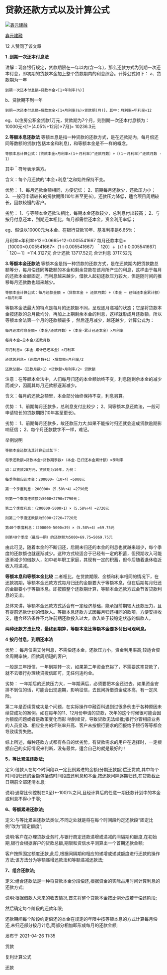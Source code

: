 # 贷款还款方式以及计算公式

[![鑫元建融](https://pic1.zhimg.com/v2-4b78b0093e8640b6116083a23217ec09_xs.jpg?source=172ae18b)](https://www.zhihu.com/people/xin-yuan-jian-rong)

[鑫元建融](https://www.zhihu.com/people/xin-yuan-jian-rong)





12 人赞同了该文章

**1 .到期一次还本付息法**

讲解：现各银行规定，贷款期限在一年以内(含一年)，那么还款方式为到期一次还本付息，即初期的贷款本金加上整个贷款期内的利息综合。计算公式如下：
a、贷款期为一年

```text
到期一次还本付息额=贷款本金×[1+年利率(%)]
```

b、贷款期不到一年

```text
到期一次还本付息额=贷款本金×[1+月利率(‰)×贷款期(月)]，其中：月利率=年利率÷12
```

eg、以住房公积金贷款1万元，贷款期为7个月，则到期一次还本付息额为：10000元×[1+(4.05%÷12月)×7月]= 10236.3元

**2.等额本息还款法**
等额本息是指一种贷款的还款方式，是在还款期内，每月偿还同等数额的贷款(包括本金和利息)，和等额本金是不一样的概念。

```text
等额本息计算公式：〔贷款本金×月利率×(1＋月利率)^还款月数〕÷〔(1＋月利率)^还款月数 - 1〕
```

其中＾符号表示乘方。

含义：每个月还款的“本金+利息”之和始终保持不变。

优势：
1、每月还款金额相同，方便记忆；
2、前期每月还款少，还款压力小；
3、一般可申请较长的贷款期限(10年甚至更长)，还款压力降低，适合项目周期较长，回款较慢的客户。

劣势：
1、与等额本金还款法相比，每期本金还款较少，总利息付出较高；
2、与按月付息还本，到期还本相比，每月都需偿还本金，资金利用率低；

eg、假设以10000元为本金、在银行贷款10年、基准利率是6.65％：

月利率=年利率÷12=0.0665÷12=0.005541667
每月还款本息=〔10000×0.005541667×（1＋0.005541667）＾120〕÷〔（1＋0.005541667）＾120－1〕=114.3127元
合计还款 13717.52元
合计利息 3717.52元

**3.等额本金还款法**
等额本金是指一种贷款的还款方式，是在还款期内把贷款数总额等分，每月偿还同等数额的本金和剩余贷款在该月所产生的利息，这样由于每月的还款本金额固定，而利息越来越少，借款人起初还款压力较大，但是随时间的推移每月还款数也越来越少。

```text
等额本金计算公式：每月还款金额 =（贷款本金 ÷ 还款月数）+（本金 — 已归还本金累计额）×每月利率
```

等额本金法最大的特点是每月的还款额不同，呈现逐月递减的状态；它是将贷款本金按还款的总月数均分，再加上上期剩余本金的利息，这样就形成月还款额，所以等额本金法第一个月的还款额最多 ，然后逐月减少，越还越少，计算公式为：

```text
每月还本付息金额=（本金/还款月数）+（本金-累计已还本金）×月利率

每月本金=总本金/还款月数

每月利息=（本金-累计已还本金）×月利率

还款总利息=（还款月数+1）×贷款额×月利率/2

还款总额=（还款月数+1）×贷款额×月利率/2+ 贷款额
```

注意：在等额本金法中，人们每月归还的本金额始终不变，利息随剩余本金的减少而减少，因而其每月还款额逐渐减少。

含义：每月的还款总额里，本金部分始终保持不变，利息另算。

优势：
1、前期每月还款多，总利息支付比较少；
2、同等额本息还款法，一般可申请较长的贷款期限(10年甚至更长)。

劣势：
1、前期每月还款多，故还款压力大;如果不能按时归还就会造成贷款逾期影响征信；
2、每个月还款数字不一样，难记。

举例说明

```text
等额本金还款法其计算公式如下：

每季还款额=贷款本金÷贷款期季数+（本金-已归还本金累计额）×季利率

如：以贷款20万元，贷款期为10年，为例：

每季等额归还本金：200000÷（10×4）=5000元

第一个季度利息：200000×（5.58%÷4）=2790元

则第一个季度还款额为5000+2790=7790元；

第二个季度利息：（200000-5000×1）×（5.58%÷4）=2720元

则第二个季度还款额为5000+2720=7720元

第40个季度利息：（200000-5000×39）×（5.58%÷4）=69.75元

则第40个季度（最后一期）的还款额为5000+69.75=5069.75元
```

由此可见，随着本金的不断归还，后期未归还的本金的利息也就越来越少，每个季度的还款额也就逐渐减少。这种方式较适合于已经有一定的积蓄，但预期收入可能逐渐减少的借款人，如中老年职工家庭，其现有一定的积蓄，但今后随着退休临近收入将递减。

**等额本息和等额本金比较**
二者相比，在贷款期限、金额和利率相同的情况下，在还款初期，等额本金还款方式每月归还的金额要大于等额本息，但在后期每月归还的金额要小于等额本息。即按照整个还款期计算，等额本金还款方式会节省贷款利息的支出。

总体来讲，等额本金还款方式适合有一定经济基础，能承担前期较大还款压力，且有提前还款计划的借款人。等额本息还款方式因每月归还相同的款项，方便安排收支，适合经济条件不允许前期还款投入过大，收入处于较稳定状态的借款人。

**两种还款方法比较，最终到期算，等额本息比等额本金要多付出可观利息。**

**4** **按月付息，到期还本法**

优势：
每月仅需支付利息，不需偿还本金，还款压力小，资金利用率高;较适合资金周期率快，回款周期短的客户;

一般是三年授信，一年到期转一次，如果第二年资金充裕了，不需要这笔贷款了，就不去银行办理续贷授信即可，无任何违约金。

劣势：
一年期后的还款压力大，一年期满后，必须要把本金还进去。如果资金安排不到位的话，可能会出现逾期，影响征信，去民间拆借资金成本高，有一定风险。

第二年是否续贷成功是个问题，在实际操作中融百科遇到过很多例由于各种原因未续贷成功的案例。如在每年的11、12月份申请的贷款，次年的这个时候很可能会因为额度问题或者是政策变化而影 响到续贷，导致贷款无法续批;银行分管相应业务的人员变动、相应业务的坏账率升高、客户未按银行要求的回报给予银行等等都会导致续贷失败。

综上所述，每种还款方式都有各自的优劣势，有贷款需求的用户在选择时，一定根据自己的实际情况来判断，没有最优，适合自己的就是最好的！

**5，等比累进还款法;**

定义:借款人在每个时间段以一定比例累进的金额(分期还款额)偿还贷款,其中每个时间段归还的金额包括该时间段应还利息和本金,按还款间隔逐期归还,在贷款截止日期前全部还清本息;

说明:通常比例控制在0至(+-100)%之间,且经计算后的任意一期还款计划中的本金或利息不得小于零;

**6、等额累进还款法;**

定义:与等比累进还款法类似,不同之处就是将在每个时间段约定还款段“固定比例”改为“固定额度”;

说明:客户在办理贷款业务时,与银行商定还款递增或递减的间隔期和额度,在初始期,银行会根据客户的贷款总额,期限和资信水平测算出一个首期还款金额;

客户按照固定额度还款,此后,根据间隔期和相应的递增或递减额度进行还款的操作方法;该方法分为等额递增还款法和等额递减还款法;

**7、组合还款法;**

定义:组合还款法是一种将贷款本金分段偿还,根据资金的实际占用时间计算利息的还款方式;

说明:根据借款人未来的收支情况,首先将整个贷款本金按比例分成若干偿还阶段;

然后确定每个阶段的还款年限;

还款期间每个阶段约定偿还的本金在规定的年限中按等额本息的方式计算每月偿还,未归还部分按月计息,两部分相加即形成每月的还款金额;

发布于 2021-04-26 11:35

贷款

复利计算公式

还款